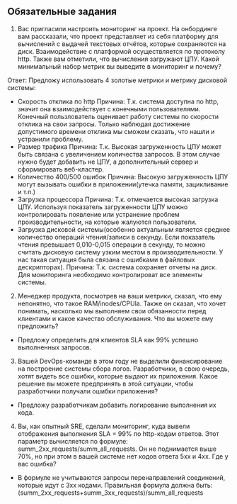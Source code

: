 ## Обязательные задания

1. Вас пригласили настроить мониторинг на проект. На онбординге вам рассказали, что проект представляет из себя платформу для вычислений с выдачей текстовых отчётов, которые сохраняются на диск. 
Взаимодействие с платформой осуществляется по протоколу http. Также вам отметили, что вычисления загружают ЦПУ. Какой минимальный набор метрик вы выведите в мониторинг и почему?

  Ответ:
  Предложу использовать 4 золотые метрики и метрику дисковой системы:
  - Скорость отклика по http
    Причина: Т.к. система доступна по http, значит она взаимодействует с конечными пользователями. Конечный пользлователь оценивает работу системы по скорости отклика на свои запросы. Только наблюдая достижение допустимого времени отклика мы сможем сказать, что нашли и устранили проблему.
  - Размер трафика
    Причина: Т.к. Высокая загруженность ЦПУ может быть связана с увеличением количества запросов. В этом случае нужно будет добавить не ЦПУ, а дополнительный сервер и сформировать веб-кластер. 
  - Количество 400/500 ошибок
    Причина: Высокую загруженность ЦПУ могут вызывать ошибки в приложении(утечка памяти, зацикливание и т.п.)
  - Загрузка процессора
    Причина: Т.к. отмечается высокая загрузка ЦПУ. Используя показатель загруженности ЦПУ можно контролировать появление или устранение проблем производительности, на которые жалуются пользователи.
  - Загрузка дисковой системы(особенно актуальным является среднее количество операций чтения/записи в секунду. Если показатель чтения превышает 0,010-0,015 операции в секунду, то можно считать дисковую систему узким местом в производительности. У нас такая ситуация была связана с ошибками в файловых дескрипторах).
    Причина: Т.к. система сохраняет отчеты на диск. Для мониторинга необходимо контролироват все элементы системы.

2. Менеджер продукта, посмотрев на ваши метрики, сказал, что ему непонятно, что такое RAM/inodes/CPUla. Также он сказал, что хочет понимать, насколько мы выполняем свои обязанности перед клиентами и какое качество обслуживания. Что вы можете ему предложить?
  - Предложу определить для клиентов SLA как 99% успешно выполненных запросов.

3. Вашей DevOps-команде в этом году не выделили финансирование на построение системы сбора логов. Разработчики, в свою очередь, хотят видеть все ошибки, которые выдают их приложения. Какое решение вы можете предпринять в этой ситуации, чтобы разработчики получали ошибки приложения?
  - Предложу разработчикам добавить логирование выполнения их кода.
4. Вы, как опытный SRE, сделали мониторинг, куда вывели отображения выполнения SLA = 99% по http-кодам ответов. 
Этот параметр вычисляется по формуле: summ_2xx_requests/summ_all_requests. Он не поднимается выше 70%, но при этом в вашей системе нет кодов ответа 5xx и 4xx. Где у вас ошибка?
  - В формуле не учитываются запросы  перенаправлений соединений, которые идут с 3xx кодами. Правильная формула должна быть:
    (summ_2xx_requests+summ_3xx_requests)/summ_all_requests

